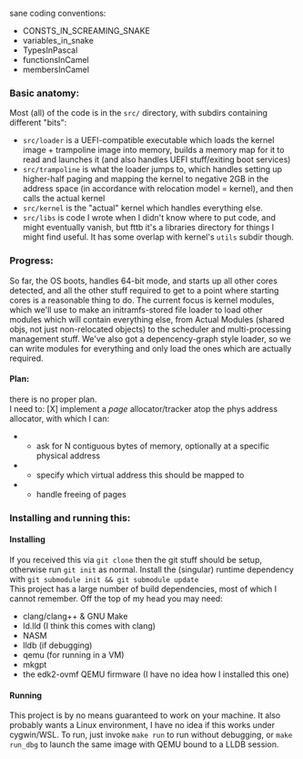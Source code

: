 sane coding conventions:
- CONSTS\_IN\_SCREAMING\_SNAKE
- variables\_in\_snake
- TypesInPascal
- functionsInCamel
- membersInCamel

### Basic anatomy:
Most (all) of the code is in the `src/` directory, with subdirs containing different "bits":
- `src/loader` is a UEFI-compatible executable which loads the kernel image + trampoline image into memory,
builds a memory map for it to read and launches it (and also handles UEFI stuff/exiting boot services)
- `src/trampoline` is what the loader jumps to, which handles setting up higher-half paging and mapping the kernel to negative 2GB
in the address space (in accordance with relocation model = kernel), and then calls the actual kernel
- `src/kernel` is the "actual" kernel which handles everything else.
- `src/libs` is code I wrote when I didn't know where to put code, and might eventually vanish, but fttb it's a libraries directory
for things I might find useful. It has some overlap with kernel's `utils` subdir though.

### Progress:
So far, the OS boots, handles 64-bit mode, and starts up all other cores detected,
and all the other stuff required to get to a point where starting cores is a reasonable thing to do.
The current focus is kernel modules, which we'll use to make an initramfs-stored file loader to load
other modules which will contain everything else, from Actual Modules (shared objs, not just non-relocated objects)
to the scheduler and multi-processing management stuff.
We've also got a depencency-graph style loader, so we can write modules for everything and only load the ones which are actually required.
#### Plan:
there is no proper plan.  
I need to:
[X] implement a _page_ allocator/tracker atop the phys address allocator, with which I can:
- - ask for N contiguous bytes of memory, optionally at a specific physical address
- - specify which virtual address this should be mapped to
- - handle freeing of pages

### Installing and running this:
#### Installing
If you received this via `git clone` then the git stuff should be setup, otherwise run `git init` as normal.
Install the (singular) runtime dependency with `git submodule init && git submodule update`  
This project has a large number of build dependencies, most of which I cannot remember. Off the top of my head you may need:
- clang/clang++ & GNU Make
- ld.lld (I think this comes with clang)
- NASM
- lldb (if debugging)
- qemu (for running in a VM)
- mkgpt
- the edk2-ovmf QEMU firmware (I have no idea how I installed this one)
#### Running
This project is by no means guaranteed to work on your machine.
It also probably wants a Linux environment, I have no idea if this works under cygwin/WSL.
To run, just invoke `make run` to run without debugging, or `make run_dbg` to launch the same image with QEMU bound to a LLDB session.

